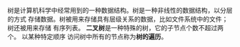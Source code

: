 树是计算机科学中经常用到的一种数据结构。树是一种非线性的数据结构，以分层的方式 存储数据。树被用来存储具有层级关系的数据，比如文件系统中的文件；树还被用来存储 有序列表。
**二叉树**是一种特殊的树，它的子节点个数不超过两个。
以某种特定顺序 访问树中所有的节点称为**树的遍历**。
